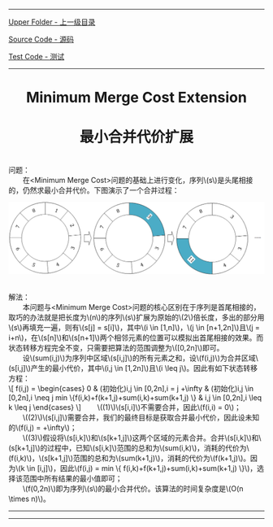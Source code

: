 <script type="text/javascript" async src="//cdn.bootcss.com/mathjax/2.7.0/MathJax.js?config=TeX-AMS-MML_HTMLorMML"></script>
<script type="text/javascript" async src="https://cdnjs.cloudflare.com/ajax/libs/mathjax/2.7.1/MathJax.js?config=TeX-MML-AM_CHTML"></script>


--------
[Upper Folder - 上一级目录](../../)

[Source Code - 源码](https://github.com/zhaochenyou/Way-to-Algorithm/blob/master/src/DataStructure/MinimumMergeCostExtenion.hpp)

[Test Code - 测试](https://github.com/zhaochenyou/Way-to-Algorithm/blob/master/src/DataStructure/MinimumMergeCostExtenion.cpp)


--------

<div>
<h1 align="center">Minimum Merge Cost Extension</h1>
<h1 align="center">最小合并代价扩展</h1>
<br>
问题： <br>
&emsp;&emsp;在&lt;Minimum Merge Cost&gt;问题的基础上进行变化，序列\(s\)是头尾相接的，仍然求最小合并代价。下图演示了一个合并过程： <br>
<p align="center"><img src="../res/MinimumMergeCostExtension1.png" /></p>
<br>
解法： <br>
&emsp;&emsp;本问题与&lt;Minimum Merge Cost&gt;问题的核心区别在于序列是首尾相接的，取巧的办法就是把长度为\(n\)的序列\(s\)扩展为原始的\(2\)倍长度，多出的部分用\(s\)再填充一遍，则有\(s[j] = s[i]\)，其中\(i \in [1,n]\)，\(j \in [n+1,2n]\)且\(j = i+n\)，在\(s[n]\)和\(s[n+1]\)两个相邻元素的位置可以模拟出首尾相接的效果。而状态转移方程完全不变，只需要把算法的范围调整为\([0,2n]\)即可。 <br>
&emsp;&emsp;设\(sum(i,j)\)为序列中区域\(s[i,j]\)的所有元素之和，设\(f(i,j)\)为合并区域\(s[i,j]\)产生的最小代价，其中\(i,j \in [1,2n]\)且\(i \leq j\)。因此有如下状态转移方程： <br>
\[
f(i,j) =
\begin{cases}
0 & (初始化)i,j \in [0,2n],i = j
+\infty & (初始化)i,j \in [0,2n],i \neq j
min \{f(i,k)+f(k+1,j)+sum(i,k)+sum(k+1,j) \} & i,j \in [0,2n],i \leq k \leq j
\end{cases}
\]
&emsp;&emsp;\((1)\)\(s[i,i]\)不需要合并，因此\(f(i,i) = 0\)； <br>
&emsp;&emsp;\((2)\)\(s[i,j]\)需要合并，我们的最终目标是获取合并最小代价，因此设未知的\(f(i,j) = +\infty\)； <br>
&emsp;&emsp;\((3)\)假设将\(s[i,k]\)和\(s[k+1,j]\)这两个区域的元素合并。合并\(s[i,k]\)和\(s[k+1,j]\)的过程中，已知\(s[i,k]\)范围的总和为\(sum(i,k)\)，消耗的代价为\(f(i,k)\)，\(s[k+1,j]\)范围的总和为\(sum(k+1,j)\)，消耗的代价为\(f(k+1,j)\)。因为\(k \in [i,j]\)，因此\(f(i,j) = min \{ f(i,k)+f(k+1,j)+sum(i,k)+sum(k+1,j) \}\)，选择该范围中所有结果的最小值即可； <br>
&emsp;&emsp;\(f(0,2n)\)即为序列\(s\)的最小合并代价。该算法的时间复杂度是\(O(n \times n)\)。 <br>
</div>


--------
--------
